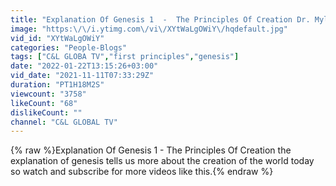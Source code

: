 ```yaml
---
title: "Explanation Of Genesis 1  -  The Principles Of Creation Dr. Myles Munroe"
image: "https:\/\/i.ytimg.com\/vi\/XYtWaLgOWiY\/hqdefault.jpg"
vid_id: "XYtWaLgOWiY"
categories: "People-Blogs"
tags: ["C&L GLOBA TV","first principles","genesis"]
date: "2022-01-22T13:15:26+03:00"
vid_date: "2021-11-11T07:33:29Z"
duration: "PT1H18M2S"
viewcount: "3758"
likeCount: "68"
dislikeCount: ""
channel: "C&L GLOBAL TV"
---
```

{% raw %}Explanation Of Genesis 1 -  The Principles Of Creation the explanation of genesis tells us more about the creation of the world today so watch and subscribe for more videos like this.{% endraw %}
